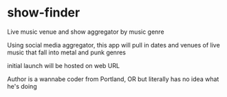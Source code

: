 # show-finder
Live music venue and show aggregator by music genre

Using social media aggregator, this app will pull in dates and venues of live music that fall into metal and punk genres

initial launch will be hosted on web URL

Author is a wannabe coder from Portland, OR but literally has no idea what he's doing
